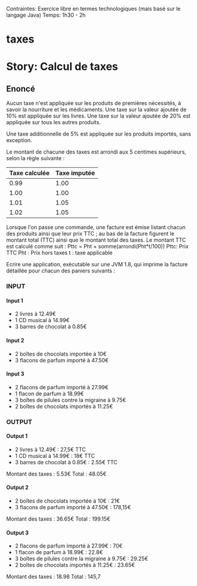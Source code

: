Contraintes:
	Exercice libre en termes technologiques (mais basé sur le langage Java)
	Temps: 1h30 - 2h

taxes
=====

Story: Calcul de taxes
======================

Enoncé
------
Aucun taxe n'est appliquée sur les produits de premières nécessités, à savoir la nourriture et les médicaments.
Une taxe sur la valeur ajoutée de 10% est appliquée sur les livres.
Une taxe sur la valeur ajoutée de 20% est appliquée sur tous les autres produits.

Une taxe additionnelle de 5% est appliquée sur les produits importés, sans exception.

Le montant de chacune des taxes est arrondi aux 5 centimes supérieurs, selon la règle suivante :

| Taxe calculée | Taxe imputée |
|---------------|--------------|
|          0.99 |         1.00 |
|          1.00 |         1.00 |
|          1.01 |         1.05 |
|          1.02 |         1.05 |

Lorsque l'on passe une commande, une facture est émise listant chacun des produits ainsi que leur
prix TTC ; au bas de la facture figurent le montant total (TTC) ainsi que le montant total des taxes.
Le montant TTC est calculé comme suit :
Pttc = Pht + somme(arrondi(Pht*t/100))
Pttc: Prix TTC
Pht : Prix hors taxes
t : taxe applicable

Ecrire une application, exécutable sur une JVM 1.8, qui imprime la facture détaillée pour chacun des
paniers suivants :

 
### INPUT

#### Input 1

* 2 livres à 12.49€
* 1 CD musical à 14.99€
* 3 barres de chocolat à 0.85€

#### Input 2

* 2 boîtes de chocolats importée à 10€
* 3 flacons de parfum importé à 47.50€

#### Input 3

* 2 flacons de parfum importé à 27.99€
* 1 flacon de parfum à 18.99€
* 3 boîtes de pilules contre la migraine à 9.75€
* 2 boîtes de chocolats importés à 11.25€

### OUTPUT

#### Output 1

* 2 livres à 12.49€ : 27,5€ TTC
* 1 CD musical à 14.99€ : 18€ TTC
* 3 barres de chocolat à 0.85€ : 2.55€ TTC

Montant des taxes : 5.53€
Total : 48.05€

#### Output 2

* 2 boîtes de chocolats importée à 10€ : 21€
* 3 flacons de parfum importé à 47.50€ : 178,15€

Montant des taxes : 36.65€
Total : 199.15€

#### Output 3

* 2 flacons de parfum importé à 27.99€ : 70€
* 1 flacon de parfum à 18.99€ : 22.8€
* 3 boîtes de pilules contre la migraine à 9.75€ : 29.25€
* 2 boîtes de chocolats importés à 11.25€ : 23.65€

Montant des taxes : 18.98
Total : 145,7
